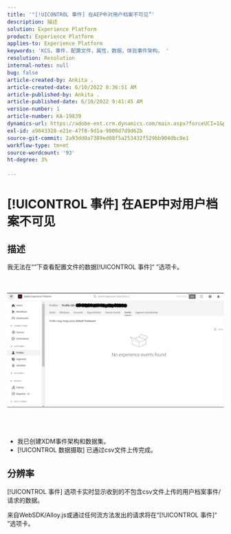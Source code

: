 ```yaml
---
title: '"[!UICONTROL 事件] 在AEP中对用户档案不可见”'
description: 描述
solution: Experience Platform
product: Experience Platform
applies-to: Experience Platform
keywords: 'KCS，事件，配置文件，属性，数据，体验事件架构， '
resolution: Resolution
internal-notes: null
bug: false
article-created-by: Ankita .
article-created-date: 6/10/2022 8:36:51 AM
article-published-by: Ankita .
article-published-date: 6/10/2022 9:41:45 AM
version-number: 1
article-number: KA-19839
dynamics-url: https://adobe-ent.crm.dynamics.com/main.aspx?forceUCI=1&pagetype=entityrecord&etn=knowledgearticle&id=77c6ee72-98e8-ec11-bb3c-000d3a3b168b
exl-id: a9843328-e21e-47f8-9d1a-9000d7d9d62b
source-git-commit: 2a93dd0a7389ed08f5a253432f529bb904dbc0e1
workflow-type: tm+mt
source-wordcount: '93'
ht-degree: 3%

---
```


# [!UICONTROL 事件] 在AEP中对用户档案不可见

## 描述

我无法在“”下查看配置文件的数据[!UICONTROL 事件]“ ”选项卡。<br><br> <br><br>![](assets/___06fe68f7-99e8-ec11-bb3c-000d3a3b168b___.png)<br><br> <br><br>
- 我已创建XDM事件架构和数据集。
- [!UICONTROL 数据摄取] 已通过csv文件上传完成。



## 分辨率


[!UICONTROL 事件] 选项卡实时显示收到的不包含csv文件上传的用户档案事件/请求的数据。

来自WebSDK/Alloy.js或通过任何流方法发出的请求将在“[!UICONTROL 事件]“ ”选项卡。
